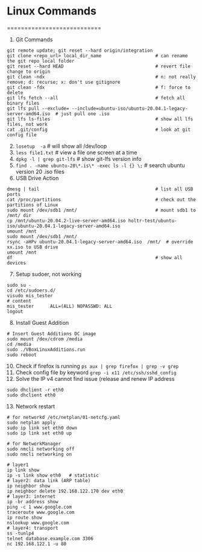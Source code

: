 # Linux Commands
===========================  
1. Git Commands
```Git
git remote update; git reset --hard origin/integration
git clone <repo_url> local_dir_name                    # can rename the git repo local folder
git reset --hard HEAD                                  # revert file change to origin
git clean -ndx                                         # n: not really remove; d: recurse; x: don't use gitignore
git clean -fdx                                         # f: force to delete
git lfs fetch --all                                    # fetch all binary files
git lfs pull --exclude= --include=ubuntu-iso/ubuntu-20.04.1-legacy-server-amd64.iso  # just pull one .iso
git lfs ls-files                                       # show all lfs files, not work
cat .git/config                                        # look at git config file
```
2. `losetup  -a`                                       # will show all /dev/loop
3. `less file1.txt`                                    # view a file one screen at a time
4. `dpkg -l | grep git-lfs`                            # show git-lfs version info
5. `find . -name ubuntu-20\*.is\* -exec ls -l {} \;`   # search ubuntu version 20 .iso files
6. USB Drive Action
```USB
dmesg | tail                                           # list all USB ports
cat /proc/partitions                                   # check out the partitions of Linux
sudo mount /dev/sdb1 /mnt/                             # mount sdb1 to /mnt/ dir
cp /mnt/ubuntu-20.04.2-live-server-amd64.iso holtr-test/ubuntu-iso/ubuntu-20.04.1-legacy-server-amd64.iso
umount /mnt
sudo mount /dev/sdb1 /mnt/
rsync -aHPv ubuntu-20.04.1-legacy-server-amd64.iso  /mnt/  # override xx.iso to USB drive
umount /mnt
df                                                     # show all devices
```
7. Setup sudoer, not working
```sudoer
sudo su -
cd /etc/sudoers.d/
visudo mis_tester
# content
mis_tester      ALL=(ALL) NOPASSWD: ALL
logout
```
8. Install Guest Addition
```
# Insert Guest Additions DC image
sudo mount /dev/cdrom /media
cd /media
sudo ./VBoxLinuxAdditions.run
sudo reboot
```
10. Check if firefox is running `ps aux | grep firefox | grep -v grep`
11. Check config file by keyword `grep -i x11 /etc/ssh/sshd_config`
12. Solve the IP v4 cannot find issue (release and renew IP address
```
sudo dhclient -r eth0
sudo dhclient eth0
```
13. Network restart
```
# for networkd /etc/netplan/01-netcfg.yaml
sudo netplan apply
sudo ip link set eth0 down
sudo ip link set eth0 up

# for NetworkManager
sudo nmcli networking off
sudo nmcli networking on

# layer1
ip link show
ip -s link show eth0   # statistic
# layer2: data link (ARP table)
ip neighbor show
ip neighbor delete 192.168.122.170 dev eth0
# layer3: internet
ip -br address show
ping -c 1 www.google.com
traceroute www.google.com
ip route show
nslookup www.google.com
# layer4: transport
ss -tunlp4
telnet database.example.com 3306
nc 192.168.122.1 -u 80
```
